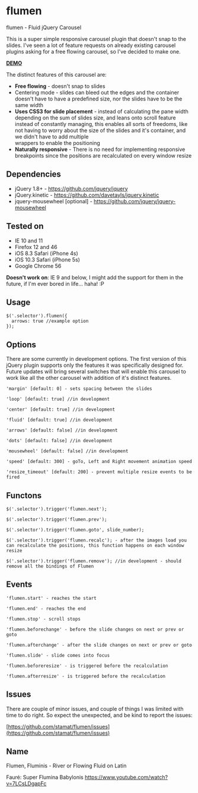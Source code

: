 # flumen
flumen - Fluid jQuery Carousel

This is a super simple responsive carousel plugin that doesn't snap to the slides. I've seen a lot of feature requests on already existing carousel plugins asking for a free flowing carousel, so I've decided to make one.

**[DEMO](https://stamat.github.io/flumen/ "Demo")**

The distinct features of this carousel are:
* **Free flowing** - doesn't snap to slides
* Centering mode - slides can bleed out the edges and the container doesn't have to have a predefined size, nor the slides have to be the same width
* **Uses CSS3 for slide placement** - instead of calculating the pane width depending on the sum of slides size, and leans onto scroll feature instead of constantly managing, this enables all sorts of freedoms, like not having to worry about the size of the slides and it's container, and we didn't have to add multiple <div/> wrappers to enable the positioning
* **Naturally responsive** - There is no need for implementing responsive breakpoints since the positions are recalculated on every window resize


## Dependencies
* jQuery 1.8+ - https://github.com/jquery/jquery
* jQuery.kinetic - https://github.com/davetayls/jquery.kinetic
* jquery-mousewheel [optional] - https://github.com/jquery/jquery-mousewheel

## Tested on

* IE 10 and 11
* Firefox 12 and 46
* iOS 8.3 Safari (iPhone 4s)
* iOS 10.3 Safari (iPhone 5s)
* Google Chrome 56

**Doesn't work on**: IE 9 and below, I might add the support for them in the future, if I'm ever bored in life... haha! :P

## Usage

    $('.selector').flumen({
      arrows: true //example option
    });


## Options

There are some currently in development options. The first version of this jQuery plugin supports only the features it was specifically designed for. Future updates will bring several switches that will enable this carousel to work like all the other carousel with addition of it's distinct features.

    'margin' [default: 0] - sets spacing between the slides

    'loop' [default: true] //in development

    'center' [default: true] //in development

    'fluid' [default: true] //in development

    'arrows' [default: false] //in development

    'dots' [default: false] //in development

    'mousewheel' [default: false] //in development

    'speed' [default: 300] - goTo, Left and Right movement animation speed

    'resize_timeout' [default: 200] - prevent multiple resize events to be fired

## Functons
    $('.selector').trigger('flumen.next');

    $('.selector').trigger('flumen.prev');

    $('.selector').trigger('flumen.goto', slide_number);

    $('.selector').trigger('flumen.recalc'); - after the images load you can recalculate the positions, this function happens on each window resize

    $('.selector').trigger('flumen.remove'); //in development - should remove all the bindings of Flumen

## Events

    'flumen.start' - reaches the start

    'flumen.end' - reaches the end

    'flumen.stop' - scroll stops

    'flumen.beforechange' - before the slide changes on next or prev or goto

    'flumen.afterchange' - after the slide changes on next or prev or goto

    'flumen.slide' - slide comes into focus

    'flumen.beforeresize' - is triggered before the recalculation

    'flumen.afterresize' - is triggered before the recalculation

## Issues

There are couple of minor issues, and couple of things I was limited with time to do right. So expect the unexpected, and be kind to report the issues:

[https://github.com/stamat/flumen/issues](https://github.com/stamat/flumen/issues)

## Name
Flumen, Fluminis - River or Flowing Fluid on Latin

Fauré: Super Flumina Babylonis
https://www.youtube.com/watch?v=7LCsLDgapFc
